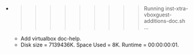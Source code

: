 * >>>>>>>>> Running inst-xtra-vboxguest-additions-doc.sh ...
  * Add virtualbox doc-help.
  * Disk size = 7139436K. Space Used = 8K. Runtime = 00:00:00:01.
